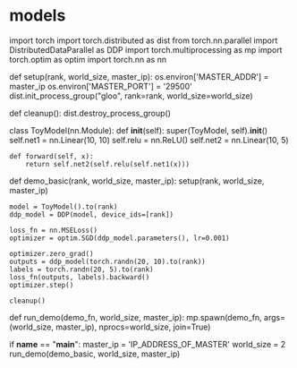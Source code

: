 # models
import torch
import torch.distributed as dist
from torch.nn.parallel import DistributedDataParallel as DDP
import torch.multiprocessing as mp
import torch.optim as optim
import torch.nn as nn

def setup(rank, world_size, master_ip):
    os.environ['MASTER_ADDR'] = master_ip
    os.environ['MASTER_PORT'] = '29500'
    dist.init_process_group("gloo", rank=rank, world_size=world_size)

def cleanup():
    dist.destroy_process_group()

class ToyModel(nn.Module):
    def __init__(self):
        super(ToyModel, self).__init__()
        self.net1 = nn.Linear(10, 10)
        self.relu = nn.ReLU()
        self.net2 = nn.Linear(10, 5)

    def forward(self, x):
        return self.net2(self.relu(self.net1(x)))

def demo_basic(rank, world_size, master_ip):
    setup(rank, world_size, master_ip)

    model = ToyModel().to(rank)
    ddp_model = DDP(model, device_ids=[rank])

    loss_fn = nn.MSELoss()
    optimizer = optim.SGD(ddp_model.parameters(), lr=0.001)

    optimizer.zero_grad()
    outputs = ddp_model(torch.randn(20, 10).to(rank))
    labels = torch.randn(20, 5).to(rank)
    loss_fn(outputs, labels).backward()
    optimizer.step()

    cleanup()

def run_demo(demo_fn, world_size, master_ip):
    mp.spawn(demo_fn, args=(world_size, master_ip), nprocs=world_size, join=True)

if __name__ == "__main__":
    master_ip = 'IP_ADDRESS_OF_MASTER'
    world_size = 2
    run_demo(demo_basic, world_size, master_ip)
